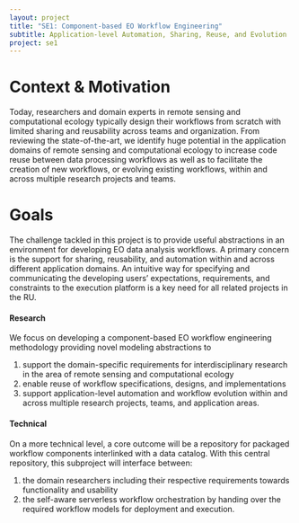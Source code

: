 ```yaml
---
layout: project
title: "SE1: Component-based EO Workflow Engineering"
subtitle: Application-level Automation, Sharing, Reuse, and Evolution
project: se1
---
```

# Context & Motivation
Today, researchers and domain experts in remote sensing and computational ecology typically design their workflows from scratch with limited sharing and reusability across teams and organization.
From reviewing the state-of-the-art, we identify huge potential in the application domains of remote sensing and computational ecology to increase code reuse between data processing workflows as well as to facilitate the creation of new workflows, or evolving existing workflows, within and across multiple research projects and teams.
# Goals
The challenge tackled in this project is to provide useful abstractions in an environment for developing EO data analysis workflows.
A primary concern is the support for sharing, reusability, and automation within and across different application domains.
An intuitive way for specifying and communicating the developing users’ expectations, requirements, and constraints to the execution platform is a key need for all related projects in the RU.

#### Research
We focus on developing a component-based EO workflow engineering methodology providing novel modeling abstractions to
1. support the domain-specific requirements for interdisciplinary research in the area of remote sensing and computational ecology
2. enable reuse of workflow specifications, designs, and implementations
3. support application-level automation and workflow evolution within and across multiple research projects, teams, and application areas.

#### Technical
On a more technical level, a core outcome will be a repository for packaged workflow components interlinked with a data catalog.
With this central repository, this subproject will interface between: 
1. the domain researchers including their respective requirements towards functionality and usability 
2. the self-aware serverless workflow orchestration by handing over the required workflow models for deployment and execution.

